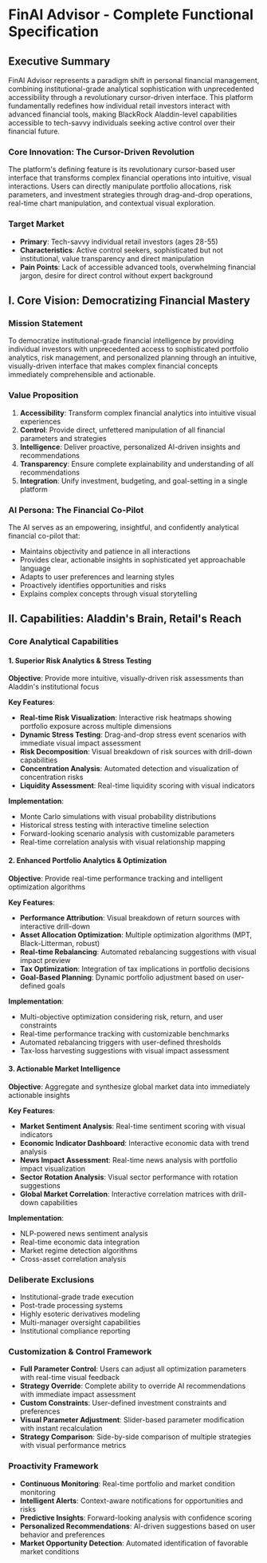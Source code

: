 # FinAI Advisor - Complete Functional Specification

## Executive Summary

FinAI Advisor represents a paradigm shift in personal financial management, combining institutional-grade analytical sophistication with unprecedented accessibility through a revolutionary cursor-driven interface. This platform fundamentally redefines how individual retail investors interact with advanced financial tools, making BlackRock Aladdin-level capabilities accessible to tech-savvy individuals seeking active control over their financial future.

### Core Innovation: The Cursor-Driven Revolution
The platform's defining feature is its revolutionary cursor-based user interface that transforms complex financial operations into intuitive, visual interactions. Users can directly manipulate portfolio allocations, risk parameters, and investment strategies through drag-and-drop operations, real-time chart manipulation, and contextual visual exploration.

### Target Market
- **Primary**: Tech-savvy individual retail investors (ages 28-55)
- **Characteristics**: Active control seekers, sophisticated but not institutional, value transparency and direct manipulation
- **Pain Points**: Lack of accessible advanced tools, overwhelming financial jargon, desire for direct control without expert background

## I. Core Vision: Democratizing Financial Mastery

### Mission Statement
To democratize institutional-grade financial intelligence by providing individual investors with unprecedented access to sophisticated portfolio analytics, risk management, and personalized planning through an intuitive, visually-driven interface that makes complex financial concepts immediately comprehensible and actionable.

### Value Proposition
1. **Accessibility**: Transform complex financial analytics into intuitive visual experiences
2. **Control**: Provide direct, unfettered manipulation of all financial parameters and strategies
3. **Intelligence**: Deliver proactive, personalized AI-driven insights and recommendations
4. **Transparency**: Ensure complete explainability and understanding of all recommendations
5. **Integration**: Unify investment, budgeting, and goal-setting in a single platform

### AI Persona: The Financial Co-Pilot
The AI serves as an empowering, insightful, and confidently analytical financial co-pilot that:
- Maintains objectivity and patience in all interactions
- Provides clear, actionable insights in sophisticated yet approachable language
- Adapts to user preferences and learning styles
- Proactively identifies opportunities and risks
- Explains complex concepts through visual storytelling

## II. Capabilities: Aladdin's Brain, Retail's Reach

### Core Analytical Capabilities

#### 1. Superior Risk Analytics & Stress Testing
**Objective**: Provide more intuitive, visually-driven risk assessments than Aladdin's institutional focus

**Key Features**:
- **Real-time Risk Visualization**: Interactive risk heatmaps showing portfolio exposure across multiple dimensions
- **Dynamic Stress Testing**: Drag-and-drop stress event scenarios with immediate visual impact assessment
- **Risk Decomposition**: Visual breakdown of risk sources with drill-down capabilities
- **Concentration Analysis**: Automated detection and visualization of concentration risks
- **Liquidity Assessment**: Real-time liquidity scoring with visual indicators

**Implementation**:
- Monte Carlo simulations with visual probability distributions
- Historical stress testing with interactive timeline selection
- Forward-looking scenario analysis with customizable parameters
- Real-time correlation analysis with visual relationship mapping

#### 2. Enhanced Portfolio Analytics & Optimization
**Objective**: Provide real-time performance tracking and intelligent optimization algorithms

**Key Features**:
- **Performance Attribution**: Visual breakdown of return sources with interactive drill-down
- **Asset Allocation Optimization**: Multiple optimization algorithms (MPT, Black-Litterman, robust)
- **Real-time Rebalancing**: Automated rebalancing suggestions with visual impact preview
- **Tax Optimization**: Integration of tax implications in portfolio decisions
- **Goal-Based Planning**: Dynamic portfolio adjustment based on user-defined goals

**Implementation**:
- Multi-objective optimization considering risk, return, and user constraints
- Real-time performance tracking with customizable benchmarks
- Automated rebalancing triggers with user-defined thresholds
- Tax-loss harvesting suggestions with visual impact assessment

#### 3. Actionable Market Intelligence
**Objective**: Aggregate and synthesize global market data into immediately actionable insights

**Key Features**:
- **Market Sentiment Analysis**: Real-time sentiment scoring with visual indicators
- **Economic Indicator Dashboard**: Interactive economic data with trend analysis
- **News Impact Assessment**: Real-time news analysis with portfolio impact visualization
- **Sector Rotation Analysis**: Visual sector performance with rotation suggestions
- **Global Market Correlation**: Interactive correlation matrices with drill-down capabilities

**Implementation**:
- NLP-powered news sentiment analysis
- Real-time economic data integration
- Market regime detection algorithms
- Cross-asset correlation analysis

### Deliberate Exclusions
- Institutional-grade trade execution
- Post-trade processing systems
- Highly esoteric derivatives modeling
- Multi-manager oversight capabilities
- Institutional compliance reporting

### Customization & Control Framework
- **Full Parameter Control**: Users can adjust all optimization parameters with real-time visual feedback
- **Strategy Override**: Complete ability to override AI recommendations with immediate impact assessment
- **Custom Constraints**: User-defined investment constraints and preferences
- **Visual Parameter Adjustment**: Slider-based parameter modification with instant recalculation
- **Strategy Comparison**: Side-by-side comparison of multiple strategies with visual performance metrics

### Proactivity Framework
- **Continuous Monitoring**: Real-time portfolio and market condition monitoring
- **Intelligent Alerts**: Context-aware notifications for opportunities and risks
- **Predictive Insights**: Forward-looking analysis with confidence scoring
- **Personalized Recommendations**: AI-driven suggestions based on user behavior and preferences
- **Market Opportunity Detection**: Automated identification of favorable market conditions